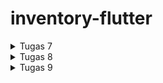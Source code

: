 # inventory-flutter

<details>
    <summary>Tugas 7</summary>
    
 1. Apa perbedaan utama antara stateless dan stateful widget dalam konteks pengembangan aplikasi Flutter?
    -  *Stateless widget* adalah *widget* yang tidak berubah/*immutable*. *Stateless widget* tidak bisa berganti *state* selama *runtime*. Contoh: *Icon*, *IconButton*, dan *Text*.

    -  *Stateful widget* adalah *widget* yang bisa berganti *state* selama *runtime*, yang artinya *stateful widget* bersifat *mutable*. *Stateful widget* biasanya digunakan untuk bagian aplikasi yang akan berubah ketika ada interaksi pengguna atau saat menerima data.


 2. Sebutkan seluruh widget yang kamu gunakan untuk menyelesaikan tugas ini dan jelaskan fungsinya masing-masing.
    - *Container*: *widget* ini menyediakan 'kanvas' untuk programmer membuat sebuah aplikasi Flutter.
    - *Column*: *widget* ini menampilkan *child* dalam format vertikal.
    - *Text*: *widget* ini menampilkan *string* dalam satu baris.
    - *AppBar*: *widget* ini sama seperti *toolbar* pada aplikasi lain yang sering kita gunakan, yang berguna untuk menampilkan judul dan fitur-fitur utama pada aplikasi.

 3. Jelaskan bagaimana cara kamu mengimplementasikan checklist di atas secara step-by-step (bukan hanya sekadar mengikuti tutorial)
    - Buka cmd dan jalankan *command* *`flutter create inventory`* untuk membuat projek baru.
    - Jalankan *command* *`cd inventory`*.
    - Buat file baru bernama `menu.dart` dalam direktori lib dan tambahkan kode berikut di baris pertama.
        <pre>
            import 'package:flutter/material.dart';
        </pre>
    - Tambahkan kode berikut di baris kedua pada file `main.dart` agar `main.dart` bisa menggunakan kode yang ada di dalam `menu.dart`
        <pre>
            import 'package:inventory/menu.dart';
        </pre>
    - Pada file `main.dart` Hapus kelas `_MyHomePageState` dan pindahkan kelas `MyHomePageState` ke file `menu.dart`.
    - Ubah baris kode `home: const MyHomePage(title: 'Flutter Demo Home Page'),` pada file `main.dart` menjadi `home: const MyHomePage(),`.
    - Ubah baris kode `colorScheme: ColorScheme.fromSeed(seedColor: Colors.indigo),` pada file `main.dart` menjadi `colorScheme: ColorScheme.fromSeed(seedColor: Colors.grey),`.
    - Pada file `menu.dart`, ubah sifat kelas `MyHomePage` dari *`stateful`* menjadi *`stateless`* dan ubah baris kode `MyHomePage({Key? key}) : super(key: key);` menjadi `MyHomePage({super.key});`.
    - Hapus semua kode dari baris `final String title;` sampai akhir kelas `MyHomePage` pada `menu.dart`.
    - Tambahkan kelas baru bernama `InventoryItem` yang memiliki properti *`name`*, *`icon`*, dan *`color`* dengan *constructor* `InventoryItem(this.name, this.icon, this.color);`.
        <pre>
            class InventoryItem {
                final String name;
                final IconData icon;
                final MaterialColor color;

                InventoryItem(this.name, this.icon, this.color);
            }
        </pre>
    - Tambahkan *widget* baru bernama `InventoryCard` bersifat *stateless* dengan properti *`item`* bertipe `InventoryItem` dengan *contructor* `const InventoryCard(this.item, {super.key});` dan fungsi `build`.
        <pre>
            class InventoryCard extends StatelessWidget {
                final InventoryItem item;
                const InventoryCard(this.item, {super.key});

                @override
                Widget build(BuildContext context) {
                    return Material(
                        color: item.color,
                        child: InkWell(
                            onTap: () {
                                ScaffoldMessenger.of(context)
                                ..hideCurrentSnackBar()
                                ..showSnackBar(SnackBar(
                                    content: Text("Kamu telah menekan tombol ${item.name}!")));
                            },
                            child: Container(
                                padding: const EdgeInsets.all(8),
                                child: Center(
                                    child: Column(
                                        mainAxisAlignment: MainAxisAlignment.center,
                                        children: [
                                            Icon(
                                                item.icon,
                                                color: Colors.white,
                                                size: 30.0,
                                            ),
                                            const Padding(padding: EdgeInsets.all(3)),
                                            Text(
                                                item.name,
                                                textAlign: TextAlign.center,
                                                style: const TextStyle(color: Colors.white),
                                            ),
                                        ],
                                    ),
                                ),
                            ),
                        ),
                    );
                }
            }
        </pre>

    - Tambahkan *list* baru dalam kelas `MyHomePage` bernama `items` yang berguna untuk menyimpan tombol-tombol yang akan ditampilkan.
        <pre>
            final List<InventoryItem> items = [
                InventoryItem("Lihat Item", Icons.checklist, Colors.amber),
                InventoryItem("Tambah Item", Icons.add_shopping_cart, Colors.blue),
                InventoryItem("Logout", Icons.logout, Colors.cyan),
            ];
        </pre>

    - Tambahkan fungsi baru dalam kelas `MyHomePage` bernama `build` seperti kode berikut.
        <pre>
            @override
            Widget build(BuildContext context) {
                return Scaffold(
                    appBar: AppBar(
                        title: const Text(
                            'Inventory',
                            style: TextStyle(
                                color: Colors.white,
                            )
                        ),
                        elevation: 20,
                        backgroundColor: Colors.grey,
                        shadowColor: Colors.black,
                    ),
                    body: SingleChildScrollView(
                        child: Padding(
                            padding: const EdgeInsets.all(10.0),
                            child: Column(
                                children: <Widget>[
                                    const Padding(
                                        padding: EdgeInsets.only(top: 10.0, bottom: 10.0),
                                        child: Text(
                                            "Iqza's Inventory",
                                            textAlign: TextAlign.center,
                                            style: TextStyle(
                                                fontSize: 30,
                                                fontWeight: FontWeight.bold,
                                            ),
                                        ),
                                    ),
                                    GridView.count(
                                        primary: true,
                                        padding: const EdgeInsets.all(20),
                                        crossAxisSpacing: 10,
                                        mainAxisSpacing: 10,
                                        crossAxisCount: 3,
                                        shrinkWrap: true,
                                        children: items.map((InventoryItem item) {
                                            return InventoryCard(item);
                                        }).toList(),
                                    ),
                                ],
                            ),
                        ),
                    ),
                );
            }
        </pre>

    - Tes aplikasi dengan menjalankan *command* *`flutter run`*.

</details>

<details>
    <summary>Tugas 8</summary>
    
 1. Jelaskan perbedaan antara `Navigator.push()` dan `Navigator.pushReplacement()`, disertai dengan contoh mengenai penggunaan kedua metode tersebut yang tepat!
    - `Navigator.push()`: 
        - Digunakan untuk menambahkan halaman baru ke tumpukan navigasi.
        - Ketika kita menggunakan `Navigator.push()`, halaman baru ditambahkan ke atas tumpukan navigasi, dan pengguna dapat kembali ke halaman sebelumnya dengan menekan tombol "Kembali" pada perangkat mereka.
        - Metode ini berguna ketika kita ingin menambahkan halaman baru ke dalam tumpukan dan memungkinkan pengguna untuk kembali ke halaman sebelumnya.
    - `Navigator.pushReplacement()`: 
        - Digunakan untuk menambahkan halaman baru ke tumpukan navigasi, tetapi perbedaannya dengan `Navigator.push()` adalah `Navigator.pushReplacement()` mengganti halaman yang baru saja diakses pengguna dengan halaman baru.
        - Metode ini berguna ketika kita ingin menggantikan halaman yang baru saja diakses pengguna dengan halaman baru, sehingga ketika pengguna menekan tombol "Kembali", pengguna tidak akan kembali ke halaman yang baru pengguna akses, melainkan halaman sebelum halaman yang baru pengguna akses.

 2. Jelaskan masing-masing layout widget pada Flutter dan konteks penggunaannya masing-masing!
    - Single-child layout widgets:
      - Align: Widget yang menyelaraskan *child*-nya dengan dirinya sendiri dan secara opsional mengubah ukuran dirinya sendiri berdasarkan ukuran *child* tersebut.
      - AspectRatio: Widget yang mencoba mengubah ukuran *child*-nya ke rasio aspek tertentu.
      - Baseline: Kontainer yang memosisikan *child*-nya sesuai dengan *baseline child* tersebut.
      - Center: Kontainer yang memosisikan *child*-nya di tengah.
      - ConstrainedBox: Widget yang memberikan batasan tambahan pada *child*-nya.
      - Container: Widget serbaguna yang dapat digunakan untuk mengatur tata letak dan styling.
      - CustomSingleChildLayout: Widget yang tata letak *child*-nya diatur menggunakan pengaturan kustom.
      - Expanded: Digunakan dalam Row atau Column untuk mengatur bagian dari tata letak yang akan mengambil ruang ekstra yang tersisa.
      - FittedBox: Menskalakan dan memposisikan *child*-nya di dalam dirinya sendiri sesuai dengan ukuran ruang yang tersedia.
      - FractionallySizedBox: Widget yang mengubah ukuran *child*-nya hingga sebagian kecil dari total ruang yang tersedia.
      - IntrinsicHeight: Widget yang mengubah ukuran *child*-nya sesuai dengan tinggi intrinsik *child* tersebut.
      - IntrinsicWidth: Widget yang mengubah ukuran *child*-nya sesuai dengan lebar intrinsik *child* tersebut.
      - LimitedBox: Sebuah kotak yang membatasi ukurannya hanya jika tidak dibatasi.
      - Offstage: Sebuah widget yang menampilkan *child*-nya seolah-olah berada di pohon.
      - OverflowBox: Widget yang menerapkan batasan berbeda pada *child*-nya.
      - Padding: Widget yang menyisipkan *child*-nya berdasarkan padding yang diberikan.
      - SizedBox: Sebuah kotak dengan ukuran tertentu. Jika diberikan sebuah *child*, widget ini memaksa *child*-nya untuk memiliki lebar dan/atau tinggi tertentu.
      - SizedOverflowBox: Widget dengan ukuran tertentu dan meneruskan batasannya ke *child*-nya.
      - Transform: Widget yang digunakan untuk mentransformasi atau memodifikasi tampilan dan tata letak dari widget di dalamnya.
    - Multi-child layout widgets:
      - Column: Widget yang digunakan untuk mengatur widget secara vertikal.
      - CustomMultiChildLayout: Widget yang menggunakan pengaturan kustom untuk mengubah ukuran dan memposisikan *children*-nya.
      - Flow: Widget yang mengatur widget dalam arah horizontal atau vertikal, dan widget yang tidak muat di baris akan dipindahkan ke baris berikutnya.
      - GridView: Digunakan untuk menampilkan daftar item dalam grid, dengan baris dan kolom yang dapat dikonfigurasi.
      - IndexedStack: Tumpukan yang menampilkan satu *child* dari tumpukan *child* .
      - LayoutBuilder: Membangun pohon widget yang dapat bergantung pada ukuran widget induk.
      - ListBody: Widget yang menyusun *children*-nya secara berurutan sepanjang sumbu tertentu.
      - ListView:  Widget yang memungkinkan kita untuk mengatur daftar berjejer dengan widget yang bisa di-scroll.
      - Row: Widget yang digunakan untuk mengatur widget secara horizontal.
      - Stack: Widget yang memungkinkan kita menumpuk widget di atas satu sama lain.
      - Table: Menampilkan widget *child* dalam baris dan kolom.
      - Wrap: Widget yang digunakan untuk mengatur widget dalam baris horizontal dan beralih ke baris baru ketika ruang terbatas.
    - Sliver widgets:
      - CupertinoSliverNavigationBar: Bilah navigasi bergaya iOS.
      - CustomScrollView: ScrollView yang membuat efek *scroll* khusus menggunakan sliver.
      - SliverAppBar: AppBar yang terintegrasi dengan CustomScrollView.
      - SliverChildBuilderDelegate: *delegate* yang digunakan dalam Flutter untuk membangun daftar item di dalam widget CustomScrollView dengan menggunakan *builder function*.
      - SliverChildListDelegate: *delegate* yang digunakan dalam Flutter untuk membangun daftar item di dalam widget CustomScrollView dengan menggunakan daftar eksplisit.
      - SliverFixedExtentList: Sliver yang menempatkan beberapa *box children* dengan luas sumbu utama yang sama dalam array linier.
      - SliverGrid: Sebuah sliver yang menempatkan beberapa *box children* dalam susunan dua dimensi.
      - SliverList: Sliver yang menempatkan beberapa *box children* dalam array linier di sepanjang sumbu utama.
      - SliverPadding: Sliver yang menerapkan *padding* pada setiap sisi sliver lainnya.
      - SliverPersistentHeader: Sliver yang ukurannya bervariasi ketika sliver di-scroll ke tepi area pandang yang berlawanan dengan GrowthDirection sliver.
      - SliverToBoxAdapter: Sliver yang berisi satu widget kotak.

 3. Sebutkan apa saja elemen input pada form yang kamu pakai pada tugas kali ini dan jelaskan mengapa kamu menggunakan elemen input tersebut!<br>
    TextFormField, karena TextFormField adalah widget praktis yang nge-*wrap* sebuah widget TextField di dalam sebuah FormField.

 4. Bagaimana penerapan *clean architecture* pada aplikasi Flutter?<br>
    Penerapan *clean architecture* dalam Flutter dilakukan dengan mengelompokkan file-file yang memiliki peran identikal sehingga memudahkan proses *maintenance*, mengurangi waktu pengembangan, dan sebagainya.
   
 5. Jelaskan bagaimana cara kamu mengimplementasikan checklist di atas secara step-by-step! (bukan hanya sekadar mengikuti tutorial)
    - Buat empat direktori baru bernama screens, widgets, models, dan storage dalam direktori lib.
    - Pindahkan file `menu.dart` dan buat file baru bernama `inventorylist_form.dart` dalam direktori screens.
    - Buat tiga file baru bernama `inventory_card.dart`, `left_drawer.dart`, dan `barang_card.dart` dalam direktori widgets.
    - Buat satu file bernama `barang.dart` dalam direktori models dan satu file lagi bernama `storage.dart` dalam direktori storage.
    - Pindahkan *class* InventoryItem dan InventoryCard dari `menu.dart` ke `inventory_card.dart` dan *import* `inventory_card.dart` pada file `menu.dart`.
    - *Import* `left_drawer.dart` pada file `menu.dart` dan tambahkan drawer pada AppBar `menu.dart` menggunakan `left_drawer.dart`.
    - Isi `left_drawer.dart` dengan kode berikut.
        <pre>
            import 'package:flutter/material.dart';
            import 'package:inventory/screens/menu.dart';
            import 'package:inventory/screens/inventorylist_form.dart';
            import 'package:inventory/widgets/barang_card.dart';
             
            class LeftDrawer extends StatelessWidget {
                const LeftDrawer({super.key});
                    
                @override
                Widget build(BuildContext context) {
                    return Drawer(
                        child: ListView(
                            children: [
                                const DrawerHeader(
                                    decoration: BoxDecoration(
                                    color: Colors.grey,
                                    ),
                                    child: Column(
                                        mainAxisAlignment: MainAxisAlignment.center,
                                        children: [
                                            Text(
                                                'Inventory',
                                                textAlign: TextAlign.center,
                                                style: TextStyle(
                                                    fontSize: 30,
                                                    fontWeight: FontWeight.bold,
                                                    color: Colors.white,
                                                ),
                                            ),
                                        ],
                                    ),
                                ),
                                ListTile(
                                    leading: const Icon(Icons.home_outlined),
                                    title: const Text('Halaman Utama'),
                                    onTap: () {
                                        Navigator.pushReplacement(
                                            context,
                                            MaterialPageRoute(
                                            builder: (context) => MyHomePage(),
                                        ));
                                    },
                                ),
                                ListTile(
                                    leading: const Icon(Icons.add_shopping_cart),
                                    title: const Text('Tambah Item'),
                                    onTap: () {
                                        Navigator.pushReplacement(
                                            context,
                                            MaterialPageRoute(
                                            builder: (context) => const InventoryFormPage(),
                                        ));
                                    },
                                ),
                                ListTile(
                                    leading: const Icon(Icons.checklist),
                                    title: const Text('Lihat Item'),
                                    onTap: () {
                                        Navigator.pushReplacement(
                                            context,
                                            MaterialPageRoute(
                                            builder: (context) => const BarangList(),
                                        ));
                                    },
                                ),
                            ],
                        ),
                    );
                }
            }
        </pre>
    - Isi `inventorylist_form.dart` dengan kode berikut.
        <pre>
            import 'package:flutter/material.dart';
            import 'package:inventory/models/barang.dart';
            import 'package:inventory/screens/menu.dart';
            import 'package:inventory/storage/storage.dart';
            import 'package:inventory/widgets/left_drawer.dart';
             
            class InventoryFormPage extends StatefulWidget {
                const InventoryFormPage({super.key});
                @override
                State<InventoryFormPage> createState() => _InventoryFormPageState();
            }
            class _InventoryFormPageState extends State<InventoryFormPage> {
                final _formKey = GlobalKey<FormState>();
                String _name = "";
                String _price = "0";
                String _amount = "0";
                String _description = "";
                @override
                Widget build(BuildContext context) {
                    return Scaffold(
                    appBar: AppBar(
                            title: const Center(
                            child: Text(
                                'Form Tambah Item',
                            ),
                        ),
                        backgroundColor: Colors.grey,
                        foregroundColor: Colors.white,
                    ),
                    drawer: const LeftDrawer(),
                    body: Form(
                        key: _formKey,
                        child: SingleChildScrollView(
                            child:
                                Column(crossAxisAlignment: CrossAxisAlignment.start, children: [
                            Padding (
                                padding: const EdgeInsets.all(8.0),
                                child: TextFormField(
                                    decoration: InputDecoration(
                                            hintText: "Nama Produk",
                                            labelText: "Nama Produk",
                                            border: OutlineInputBorder(
                                            borderRadius: BorderRadius.circular(5.0),
                                        ),
                                    ),
                                    onChanged: (String? value) {
                                            setState(() {
                                            _name = value!;
                                        });
                                    },
                                    validator: (String? value) {
                                        if (value == null || value.isEmpty) {
                                            return "Nama tidak boleh kosong!";
                                        }
                                        return null;
                                    },
                                ),
                            ),
                            Padding(
                                padding: const EdgeInsets.all(8.0),
                                child: TextFormField(
                                    decoration: InputDecoration(
                                            hintText: "Harga",
                                            labelText: "Harga",
                                            border: OutlineInputBorder(
                                            borderRadius: BorderRadius.circular(5.0),
                                        ),
                                    ),
                                    onChanged: (String? value) {
                                            setState(() {
                                            _price = value!;
                                        });
                                    },
                                    validator: (String? value) {
                                        if (value == null || value.isEmpty) {
                                            return "Harga tidak boleh kosong!";
                                        }
                                        if (int.tryParse(value) == null) {
                                            return "Harga harus berupa angka!";
                                        }
                                        return null;
                                    },
                                ),
                            ),
                            Padding(
                                padding: const EdgeInsets.all(8.0),
                                child: TextFormField(
                                    decoration: InputDecoration(
                                            hintText: "Jumlah",
                                            labelText: "Jumlah",
                                            border: OutlineInputBorder(
                                            borderRadius: BorderRadius.circular(5.0),
                                        ),
                                    ),
                                    onChanged: (String? value) {
                                            setState(() {
                                            _amount = value!;
                                        });
                                    },
                                    validator: (String? value) {
                                        if (value == null || value.isEmpty) {
                                            return "Jumlah tidak boleh kosong!";
                                        }
                                        if (int.tryParse(value) == null) {
                                            return "Jumlah harus berupa angka!";
                                        }
                                        return null;
                                    },
                                ),
                            ),
                            Padding(
                                padding: const EdgeInsets.all(8.0),
                                child: TextFormField(
                                    decoration: InputDecoration(
                                            hintText: "Deskripsi",
                                            labelText: "Deskripsi",
                                            border: OutlineInputBorder(
                                            borderRadius: BorderRadius.circular(5.0),
                                        ),
                                    ),
                                    onChanged: (String? value) {
                                            setState(() {
                                            _description = value!;
                                        });
                                    },
                                    validator: (String? value) {
                                        if (value == null || value.isEmpty) {
                                            return "Deskripsi tidak boleh kosong!";
                                        }
                                        return null;
                                    },
                                ),
                            ),
                            Align(
                                alignment: Alignment.bottomCenter,
                                child: Padding(
                                    padding: const EdgeInsets.all(8.0),
                                    child: Row(
                                        mainAxisAlignment: MainAxisAlignment.center,
                                        children: [
                                            ElevatedButton(
                                                style: ButtonStyle(
                                                    backgroundColor: MaterialStateProperty.all(Colors.grey),
                                                ),
                                                onPressed: () {
                                                    if (_formKey.currentState!.validate()) {
                                                        Barang barang = Barang(
                                                            nama: _name,
                                                            harga: _price,
                                                            amount: _amount,
                                                            description: _description);
                                                        ItemsStorage.barangs.add(barang);
                                                        showDialog(
                                                            context: context,
                                                            builder: (context) {
                                                                return AlertDialog(
                                                                    title: const Text('Item berhasil tersimpan'),
                                                                    content: SingleChildScrollView(
                                                                        child: Column(
                                                                            crossAxisAlignment:
                                                                                CrossAxisAlignment.start,
                                                                            children: [
                                                                            Text('Nama: $_name'),
                                                                            Text('Harga: $_price'),
                                                                            Text('Jumlah: $_amount'),
                                                                            Text('Deskripsi: $_description'),
                                                                            ],
                                                                        ),
                                                                    ),
                                                                    actions: [
                                                                        TextButton(
                                                                            child: const Text('OK'),
                                                                            onPressed: () {
                                                                            Navigator.pop(context);
                                                                            },
                                                                        ),
                                                                    ],
                                                                );
                                                            },
                                                        );
                                                        _formKey.currentState!.reset();
                                                    }
                                                },
                                                child: const Text(
                                                    "Save",
                                                    style: TextStyle(color: Colors.white),
                                                ),
                                            ),
                                            const SizedBox(width: 50),
                                            ElevatedButton(
                                                style: ButtonStyle(
                                                    backgroundColor: MaterialStateProperty.all(Colors.grey),
                                                ),
                                                onPressed: () {
                                                    _formKey.currentState!.reset();
                                                        Navigator.pushReplacement(
                                                            context,
                                                            MaterialPageRoute(
                                                            builder: (context) => MyHomePage(),
                                                        ));
                                                },
                                                child: const Text(
                                                    "Back",
                                                    style: TextStyle(color: Colors.white),
                                                ),
                                            ),
                                        ],
                                    )),
                                ),
                            ])),
                        ),
                    );
                }
            }
        </pre>
    - Isi `barang.dart` dengan kode berikut.
        <pre>
            import 'package:flutter/material.dart';
             
            class Barang {
                final String nama;
                final String harga;
                final String amount;
                final String description;
                const Barang({
                    required this.nama,
                    required this.harga,
                    required this.amount,
                    required this.description,
                });
            }
            class BarangCard extends StatelessWidget {
                final Barang item;
                const BarangCard(this.item, {Key? key}) : super(key: key);
                @override
                Widget build(BuildContext context) {
                    return Card(
                        elevation: 4, // Add elevation for a card-like effect
                        margin: const EdgeInsets.symmetric(vertical: 8, horizontal: 16),
                        child: InkWell(
                            child: Padding(
                                padding: const EdgeInsets.all(16),
                                child: Column(
                                    crossAxisAlignment: CrossAxisAlignment.start,
                                    children: [
                                        Text(
                                            'Nama: ${item.nama}',
                                            style: const TextStyle(
                                            fontSize: 20,
                                            fontWeight: FontWeight.bold,
                                            ),
                                        ),
                                        const SizedBox(height: 8), // Add spacing between fields
                                        Text(
                                            'Harga: ${item.harga}',
                                            style: const TextStyle(fontSize: 16),
                                        ),
                                        Text(
                                            'Amount: ${item.amount}',
                                            style: const TextStyle(fontSize: 16),
                                        ),
                                        Text(
                                            'Description: ${item.description}',
                                            style: const TextStyle(fontSize: 16),
                                        ),
                                    ],
                                ),
                            ),
                        ),
                    );
                }
            }
        </pre>
    - Isi `storage.dart` dengan kode berikut.
        <pre>
            import 'package:inventory/models/barang.dart';
             
            class ItemsStorage {
                static List<Barang> barangs = [];
            }
        </pre>
    - Isi `barang_card.dart` dengan kode berikut.
        <pre>
            import 'package:flutter/material.dart';
            import 'package:inventory/models/barang.dart';
            import 'package:inventory/storage/storage.dart';
            import 'package:inventory/widgets/left_drawer.dart';
             
            class BarangList extends StatelessWidget {
                const BarangList({Key? key}) : super(key: key);
                 
                @override
                Widget build(BuildContext context) {
                    return Scaffold(
                        appBar: AppBar(
                            title: const Text(
                                'Inventory',
                                style: TextStyle(
                                    color: Colors.white,
                                ),
                            ),
                            elevation: 20,
                            backgroundColor: Colors.grey,
                            shadowColor: Colors.black,
                        ),
                        drawer: const LeftDrawer(),
                        body: SingleChildScrollView(
                            child: Padding(
                                padding: const EdgeInsets.all(10.0),
                                child: Column(
                                    children: <Widget>[
                                        const Padding(
                                                padding: EdgeInsets.only(top: 10.0, bottom: 10.0),
                                                child: Text(
                                                    "Iqza's Inventory",
                                                    textAlign: TextAlign.center,
                                                    style: TextStyle(
                                                        fontSize: 30,
                                                        fontWeight: FontWeight.bold,
                                                    ),
                                                ),
                                            ),
                                        ListView.builder(
                                            shrinkWrap: true,
                                            itemCount: ItemsStorage.barangs.length,
                                            itemBuilder: (context, index) {
                                            return BarangCard(ItemsStorage.barangs[index]);
                                            },
                                        ),
                                    ],
                                ),
                            ),
                        ),
                    );
                }
            }

        </pre>
    - Tambahkan fungsi pada `inventory_card.dart` sehingga ketika pengguna menekan tombol Tambah Item, pengguna akan dialihkan ke halaman Tambah Item dan ketika pengguna menekan tombol Lihat Item, pengguna akan dialihkan ke halaman Lihat Item.
        <pre>
            ...
            if (item.name == "Tambah Item") {
                Navigator.push(context,
                MaterialPageRoute(builder: (context) => const InventoryFormPage()));
            } else if (item.name == "Lihat Item") {
                Navigator.push(context,
                MaterialPageRoute(builder: (context) => const BarangList()));
            }
            ...
        </pre>
    - Tambahkan drawer pada file `inventorylist_form.dart` dan `barang_card.dart` untuk menambahkan drawer pada AppBar halaman.
    - Tambahkan juga tombol kembali pada file `inventorylist_form.dart` agar pengguna bisa dengan mudah kembali ke halaman utama.
</details>

<details>
    <summary>Tugas 9</summary>

 1. Apakah bisa kita melakukan pengambilan data JSON tanpa membuat model terlebih dahulu? Jika iya, apakah hal tersebut lebih baik daripada membuat model sebelum melakukan pengambilan data JSON?<br>
    Pengambilan data JSON pada aplikasi Django dan Flutter dapat dilakukan tanpa membuat model terlebih dahulu, tergantung pada kebutuhan dan kompleksitas aplikasi.
    - Tanpa Model:
      - Django:
        - Jika data yang ingin diambil bersifat sederhana dan tidak memerlukan manipulasi atau validasi yang kompleks.
        - Pengambilan data dapat dilakukan menggunakan _`request`_ untuk mengambil dan memproses data JSON.
      - Flutter:
        - Flutter dapat mengambil data JSON tanpa mendefinisikan model, terutama jika struktur data sederhana dan tidak memerlukan manipulasi yang rumit.
        - Pengambilan data dapat menggunakan `http` untuk mengambil dan memproses data JSON.
    - Dengan Model
      - Django:
        - Jika data JSON yang akan diambil memerlukan penyimpanan dalam _database_ atau memerlukan validasi data, maka lebih baik mendefinisikan model.
        - Model membantu dalam memodelkan struktur data, memudahkan penyimpanan ke dalam _database_, dan memberikan validasi data.
      - Flutter:
        - Jika aplikasi Flutter yang dibuat lebih kompleks dan memerlukan manajemen _state_ yang baik, mendefinisikan model Dart dapat memudahkan pengembangan.
        - Model membantu dalam memetakan struktur data dengan jelas, memudahkan pengelolaan state, dan memberikan tingkat abstraksi yang baik.
   
 2. Jelaskan fungsi dari CookieRequest dan jelaskan mengapa instance CookieRequest perlu untuk dibagikan ke semua komponen di aplikasi Flutter.<br>
    Cookies adalah mekanisme penyimpanan informasi di sisi klien. Dalam konteks HTTP, server dapat mengirimkan cookie ke klien, dan klien kemudian dapat menyimpan cookie tersebut dan mengirimkannya kembali dalam setiap _request_ berikutnya. Ini memungkinkan server untuk mengenali klien yang sudah terotentikasi atau menyimpan informasi sesi.

 3. Jelaskan mekanisme pengambilan data dari JSON hingga dapat ditampilkan pada Flutter.<br>
    - Di Flutter, kita dapat menggunakan `http` membuat HTTP _request_ ke server. HTTP _request_ dalam konteks ini bisa berupa GET atau POST tergantung pada kebutuhan.
    - Terima respons dari server, yang berisi data dalam format JSON. Respons ini biasanya berupa string JSON.
    - Gunakan `dart:convert` untuk mengonversi string JSON menjadi objek Dart. Ini melibatkan fungsi `json.decode()` atau model Dart yang dibuat khusus untuk deserialisasi.
    - Jika aplikasi membutuhkan data yang perlu diperbarui secara dinamis, pertimbangkan untuk menggunakan manajemen state seperti Provider untuk mengelola state aplikasi.
    - Jika data diambil secara asinkron, kita dapat menggunakan FutureBuilder atau StreamBuilder untuk menangani pembaruan tampilan saat data tiba.
    - Gunakan widget Flutter seperti ListView, GridView, atau widget khusus untuk menampilkan data yang telah diambil dan diubah menjadi objek Dart.
    
 4. Jelaskan mekanisme autentikasi dari input data akun pada Flutter ke Django hingga selesainya proses autentikasi oleh Django dan tampilnya menu pada Flutter.<br>
    - Di aplikasi Flutter, pengguna memasukkan informasi akun, seperti nama pengguna dan kata sandi.
    - Gunakan `http` untuk mengirim data akun ke endpoint registrasi atau login di server Django.
    - Di sisi server Django, terdapat endpoint yang menangani registrasi dan login. Sesuai dengan desain aplikasi Django, endpoint ini akan menerima data akun dari Flutter.
    - Lakukan verifikasi data akun, seperti memeriksa apakah pengguna sudah terdaftar atau apakah kata sandi sesuai.
    - Backend Django mengirim respon ke aplikasi Flutter. Jika proses login berhasil, respon dapat berisi informasi pengguna atau token akses.
    - Di aplikasi Flutter, proses respon dari backend Django. Jika autentikasi berhasil, dapat menyimpan token atau informasi pengguna dalam _state_ aplikasi.
    - Bila autentikasi berhasil, navigasikan pengguna ke tampilan menu atau halaman lain di aplikasi Flutter.

 5. Sebutkan seluruh widget yang kamu pakai pada tugas ini dan jelaskan fungsinya masing-masing.<br>
    - *Container*: *widget* ini menyediakan 'kanvas' untuk programmer membuat sebuah aplikasi Flutter.
    - *Column*: *widget* ini menampilkan *child* dalam format vertikal.
    - *Text*: *widget* ini menampilkan *string* dalam satu baris.
    - *AppBar*: *widget* ini sama seperti *toolbar* pada aplikasi lain yang sering kita gunakan, yang berguna untuk menampilkan judul dan fitur-fitur utama pada aplikasi.
    - *Scaffold*: Digunakan sebagai kerangka dasar untuk sebagian besar aplikasi Flutter.
    - *Row*: *widget* ini menampilkan *child* dalam format horizontal.
    - *Material*: Digunakan sebagai *container* untuk mengimplementasikan desain *Material Design* dalam aplikasi Flutter.
    - *ListView*: Menampilkan daftar *widge*t dalam format *scrollable*. Digunakan ketika daftar item mungkin melebihi ruang layar yang tersedia.
    - *Padding*: Menambahkan ruang kosong atau margin di sekitar *widget child* di dalamnya. Digunakan untuk memberikan ruang antara elemen-elemen dalam tata letak.
    - *GridView*: Menampilkan daftar *widget* dalam format grid. Berguna ketika item perlu diatur dalam grid dengan beberapa kolom.

 6. Jelaskan bagaimana cara kamu mengimplementasikan checklist di atas secara step-by-step! (bukan hanya sekadar mengikuti tutorial).<br>
    - Buat aplikasi baru bernama `authentication` dengan menjalankan *command* `python manage.py startapp authentication` pada direktori root aplikasi Django.
    - Tambahkan `authentication` ke INSTALLED_APPS pada `settings.py` projek Django.
    - Tambahkan `django-cors-headers` pada requirements.txt dan jalankan *command* `pip install -r requirements.txt` pada lokal dan *virtual environment*.
    - Tambahkan `corsheaders` ke INSTALLED_APPS pada `settings.py` projek Django.
    - Tambahkan `corsheaders.middleware.CorsMiddleware` ke MIDDLEWARE pada `settings.py` projek Django.
    - Tambahkan beberapa variabel berikut ini pada `settings.py` projek Django.
        <pre>
            CORS_ALLOW_ALL_ORIGINS = True
            CORS_ALLOW_CREDENTIALS = True
            CSRF_COOKIE_SECURE = True
            SESSION_COOKIE_SECURE = True
            CSRF_COOKIE_SAMESITE = 'None'
            SESSION_COOKIE_SAMESITE = 'None'
        </pre>
    - Isi `views.py` pada direktori `authentication` dengan kode berikut.
        <pre>
            from django.shortcuts import render
            from django.contrib.auth import authenticate, login as auth_login
            from django.http import JsonResponse
            from django.views.decorators.csrf import csrf_exempt
            from django.contrib.auth import logout as auth_logout
            from django.contrib.auth.models import User
             
            @csrf_exempt
            def login(request):
                username = request.POST['username']
                password = request.POST['password']
                user = authenticate(username=username, password=password)
                if user is not None:
                    if user.is_active:
                        auth_login(request, user)
                        return JsonResponse({
                            "username": user.username,
                            "status": True,
                            "message": "Login sukses!"
                        }, status=200)
                    else:
                        return JsonResponse({
                            "status": False,
                            "message": "Login gagal, akun dinonaktifkan."
                        }, status=401)
                 
                else:
                    return JsonResponse({
                        "status": False,
                        "message": "Login gagal, periksa kembali email atau kata sandi."
                    }, status=401)
                
            @csrf_exempt
            def logout(request):
                username = request.user.username
                 
                try:
                    auth_logout(request)
                    return JsonResponse({
                        "username": username,
                        "status": True,
                        "message": "Logout berhasil!"
                    }, status=200)
                except:
                    return JsonResponse({
                    "status": False,
                    "message": "Logout gagal."
                    }, status=401)
        </pre>
    - Buat file `urls.py` pada direktori `authentication` dan tambahkan URL routing terhadap fungsi yang sudah dibuat dengan endpoint login/ dan logout/.
        <pre>
            from django.urls import path
            from .views import *
             
            app_name = 'authentication'
             
            urlpatterns = [
                path('login/', login, name='login'),
                path('logout/', logout, name='logout'),
            ]
        </pre>
    - Tambahkan `path('auth/', include('authentication.urls'))`, pada `urls.py` projek Django.
    - Jalankan *command* `flutter pub add provider && flutter pub add pbp_django_auth` pada direktori projek Flutter.
    - Modifikasi *root widget* untuk menyediakan CookieRequest *library* ke semua *child widgets* dengan menggunakan Provider.
    - Pada direktori projek Flutter, buat file baru bernama `login.dart` pada direktori `lib/screens` dan isi dengan kode berikut.
        <pre>
            import 'package:inventory/screens/menu.dart';
            import 'package:flutter/material.dart';
            import 'package:pbp_django_auth/pbp_django_auth.dart';
            import 'package:provider/provider.dart';
             
            void main() {
                runApp(const LoginApp());
            }
             
            class LoginApp extends StatelessWidget {
            const LoginApp({super.key});
             
            @override
            Widget build(BuildContext context) {
                return MaterialApp(
                    title: 'Login',
                    theme: ThemeData(
                        primarySwatch: Colors.blue,
                ),
                home: const LoginPage(),
                );
                }
            }
             
            class LoginPage extends StatefulWidget {
                const LoginPage({super.key});
                 
                @override
                // ignore: library_private_types_in_public_api
                _LoginPageState createState() => _LoginPageState();
            }
             
            class _LoginPageState extends State<LoginPage> {
                final TextEditingController _usernameController = TextEditingController();
                final TextEditingController _passwordController = TextEditingController();
                 
                @override
                Widget build(BuildContext context) {
                    final request = context.watch<CookieRequest>();
                    return Scaffold(
                        appBar: AppBar(
                            title: const Text('Login'),
                        ),
                        body: Container(
                            padding: const EdgeInsets.all(16.0),
                            child: Column(
                                mainAxisAlignment: MainAxisAlignment.center,
                                children: [
                                    TextField(
                                        controller: _usernameController,
                                        decoration: const InputDecoration(
                                            labelText: 'Username',
                                        ),
                                    ),
                                    const SizedBox(height: 12.0),
                                    TextField(
                                        controller: _passwordController,
                                        decoration: const InputDecoration(
                                            labelText: 'Password',
                                        ),
                                        obscureText: true,
                                    ),
                                    const SizedBox(height: 24.0),
                                    ElevatedButton(
                                        onPressed: () async {
                                            String username = _usernameController.text;
                                            String password = _passwordController.text;
                                            final response = await request.login("http://iqza-ardiansyah-tugas.pbp.cs.ui.ac.id/auth/login/", {
                                            'username': username,
                                            'password': password,
                                            });
                                             
                                            if (request.loggedIn) {
                                                String message = response['message'];
                                                String uname = response['username'];
                                                // ignore: use_build_context_synchronously
                                                Navigator.pushReplacement(
                                                    context,
                                                    MaterialPageRoute(builder: (context) => MyHomePage()),
                                                );
                                                // ignore: use_build_context_synchronously
                                                ScaffoldMessenger.of(context)
                                                    ..hideCurrentSnackBar()
                                                    ..showSnackBar(
                                                        SnackBar(content: Text("$message Selamat datang, $uname.")));
                                                } else {
                                                // ignore: use_build_context_synchronously
                                                showDialog(
                                                    context: context,
                                                    builder: (context) => AlertDialog(
                                                        title: const Text('Login Gagal'),
                                                        content:
                                                            Text(response['message']),
                                                        actions: [
                                                            TextButton(
                                                                child: const Text('OK'),
                                                                onPressed: () {
                                                                    Navigator.pop(context);
                                                                },
                                                            ),
                                                        ],
                                                    ),
                                                );
                                            }
                                        },
                                        child: const Row(
                                            mainAxisAlignment: MainAxisAlignment.center,
                                            children: [
                                                Icon(Icons.login),
                                                SizedBox(width: 8.0),
                                                Text('Login'),
                                            ],
                                        )
                                    ),
                                ],
                            ),
                        ),
                    );
                }
            } 
        </pre>
    - Modifikasi `main.dart` agar ketika pengguna membuka aplikasi, pengguna akan diarahkan ke halaman login.
    - Pada direktori projek Flutter, buat folder baru bernama `lib/mmodels` dan buat file baru bernama `barang.dart` dalam direktori `lib/models`.
    - Isi `barang.dart` dengan kode hasil penyalinan hasil *endpoint* JSON projek Django ke situs web Quicktype.
    - Jalankan *command* `flutter pub add http` pada direktori projek Flutter.
    - Modifikasi file `android/app/src/main/AndroidManifest.xml` pada direktori projek Flutter agar aplikasi dapat mengakses internet.
    - Pada direktori projek Flutter, buat file baru pada direktori `lib/screens` bernama `list_barang.dart` dan isi dengan kode berikut.
        <pre>
            import 'package:flutter/material.dart';
            import 'package:http/http.dart' as http;
            import 'dart:convert';
            import 'package:inventory/models/barang.dart';
            import 'package:inventory/widgets/left_drawer.dart';
             
            class BarangPage extends StatefulWidget {
                const BarangPage({Key? key}) : super(key: key);
                 
                @override
                // ignore: library_private_types_in_public_api
                _BarangPageState createState() => _BarangPageState();
            }
             
            class _BarangPageState extends State<BarangPage> {
                Future<List<Barang>> fetchBarang() async {
                    var url = Uri.parse(
                        // ganti ke 'http://iqza-ardiansyah-tugas.pbp.cs.ui.ac.id/json-usr/'
                        // untuk filter berdasarkan user, tetapi karena di versi deploy tidak bisa
                        // login jadi filter user-nya tidak bekerja padahal kalau di local bisa jalan.
                        'http://iqza-ardiansyah-tugas.pbp.cs.ui.ac.id/json/');
                    var response = await http.get(
                        url,
                        headers: {"Content-Type": "application/json"},
                    );
                    var data = jsonDecode(utf8.decode(response.bodyBytes));
                    List<Barang> listBarang = [];
                    for (var d in data) {
                        if (d != null) {
                            listBarang.add(Barang.fromJson(d));
                        }
                    }
                    return listBarang;
                }
                 
                void _navigateToDetailPage(Barang barang) {
                    Navigator.push(
                        context,
                        MaterialPageRoute(
                        builder: (context) => DetailPage(barang: barang,)
                        ),
                    );
                }
                 
                @override
                Widget build(BuildContext context) {
                    return Scaffold(
                        appBar: AppBar(
                            title: const Text('Daftar Item'),
                        ),
                        drawer: const LeftDrawer(),
                        body: FutureBuilder(
                            future: fetchBarang(),
                            builder: (context, AsyncSnapshot snapshot) {
                                if (snapshot.data == null) {
                                    return const Center(child: CircularProgressIndicator());
                                } else {
                                    if (!snapshot.hasData) {
                                        return const Column(
                                            children: [
                                                Text(
                                                    "Tidak ada data produk.",
                                                    style: TextStyle(color: Color(0xff59A5D8), fontSize: 20),
                                                ),
                                                SizedBox(height: 8),
                                            ],
                                        );
                                    } else {
                                        return ListView.builder(
                                            itemCount: snapshot.data!.length,
                                            itemBuilder: (_, index) => InkWell (
                                            onTap: () => _navigateToDetailPage(snapshot.data![index]),
                                            child: Container(
                                                        margin: const EdgeInsets.symmetric(
                                                            horizontal: 16, vertical: 12),
                                                        padding: const EdgeInsets.all(20.0),
                                                        decoration:BoxDecoration(
                                                        borderRadius: BorderRadius.circular(5),
                                                        color: Colors.white,
                                                        boxShadow: const [
                                                            BoxShadow(color: Colors.grey, spreadRadius: 3),
                                                        ],
                                                    ),
                                                    child: Column(
                                                        mainAxisAlignment: MainAxisAlignment.start,
                                                        crossAxisAlignment: CrossAxisAlignment.start,
                                                        children: [
                                                            Text(
                                                                "${snapshot.data![index].fields.name}",
                                                                style: const TextStyle(
                                                                    fontSize: 18.0,
                                                                    fontWeight: FontWeight.bold,
                                                                ),
                                                            ),
                                                            const SizedBox(height: 10),
                                                            Text("Jumlah: ${snapshot.data![index].fields.amount}"),
                                                            const SizedBox(height: 10),
                                                            Text("Deskripsi: ${snapshot.data![index].fields.description}"),
                                                        ],
                                                    ),
                                                ) ,
                                            )
                                        );
                                    }
                                }
                            }
                        );
                    )
                }
            }
             
            class DetailPage extends StatelessWidget {
                final Barang barang;
                 
                const DetailPage({Key? key, required this.barang}) : super(key: key);
                 
                @override
                Widget build(BuildContext context) {
                    return Scaffold(
                        appBar: AppBar(
                            title: const Text('Detail Item'),
                        ),
                        body: Container(
                            padding: const EdgeInsets.all(20.0),
                            child: Column(
                                crossAxisAlignment: CrossAxisAlignment.start,
                                children: [
                                    Text(
                                        barang.fields.name,
                                        style: const TextStyle(
                                            fontSize: 24.0,
                                            fontWeight: FontWeight.bold,
                                        ),
                                    ),
                                    const SizedBox(height: 10),
                                    Text("Harga: ${barang.fields.price}"),
                                    const SizedBox(height: 10),
                                    Text("Jumlah: ${barang.fields.amount}"),
                                    const SizedBox(height: 10),
                                    Text("Deskripsi: ${barang.fields.description}"),
                                    const SizedBox(height: 20),
                                    ElevatedButton(
                                        onPressed: () {
                                            Navigator.pop(context);
                                        },
                                        child: const Text('Back'),
                                    ),
                                ],
                            ),
                        ),
                    );
                }
            }
        </pre>
    - Pada direktori Django, edit file `main/views.py` dengan menambahkan fungsi baru untuk menambahkan item menggunakan aplikasi Flutter dan fungsi untuk mengirim data JSON item-item yang dibuat oleh pengguna yang login.
        <pre>
            ...
            @csrf_exempt
            def create_product_flutter(request):
                if request.method == 'POST':
                    data = json.loads(request.body)
                    new_product = Item.objects.create(
                        user = request.user,
                        name = data["name"],
                        amount = int(data["amount"]),
                        price = int(data["price"]),
                        description = data["description"]
                    )
                     
                    new_product.save()
                     
                    return JsonResponse({"status": "success"}, status=200)
                else:
                    return JsonResponse({"status": "error"}, status=401)
                    
            def show_json_user(request):
                data = Item.objects.all().filter(user = request.user)
                return HttpResponse(serializers.serialize("json", data), content_type="application/json")
        </pre>
    - Tambahkan *path* baru pada `main/urls.py` dengan kode berikut.
        <pre>
            path('create-flutter/', create_product_flutter, name='create_product_flutter'),
            path('json-usr/', show_json_user, name='show_json_user'),
        </pre>
    - Pada direktori Flutter, modifikasi file `inventorylist_form.dart` agar halaman menggunakan `CookieRequest` menggunakan kode berikut.
        <pre>
            ...
            final request = context.watch<CookieRequest>();
             
            ...
        </pre>
    - Ubah fungsi `onPressed: ()` pada file `inventorylist_form.dart` agar dapat membuat item langsung ke BackEnd Django.
        <pre>
            ...
            onPressed: () async {
                if (_formKey.currentState!.validate()) {
                    final response = await request.postJson("http://iqza-ardiansyah-tugas.pbp.cs.ui.ac.id/create-flutter/", jsonEncode(<String, String>{
                                  'name': _name,
                                  'amount': _amount.toString(),
                                  'price': _price.toString(),
                                  'description': _description,
                    }));
                    if (response['status'] == 'success') {
                        // ignore: use_build_context_synchronously
                        ScaffoldMessenger.of(context)
                            .showSnackBar(const SnackBar(
                        content: Text("Produk baru berhasil disimpan!"),
                        ));
                        // ignore: use_build_context_synchronously
                        Navigator.pushReplacement(
                            context,
                            MaterialPageRoute(builder: (context) => MyHomePage()),
                        );
                    } else {
                        // ignore: use_build_context_synchronously
                        ScaffoldMessenger.of(context)
                            .showSnackBar(const SnackBar(
                        content: Text("Terdapat kesalahan, silakan coba lagi."),
                        ));
                    }
                }
            },
            ...
        </pre>
    - Pada direktori projek Flutter, edit file `lib/widgets/inventory_card.dart` agar halaman menggunakan `CookieRequest` dan ubah `onTap: () {...}` pada widget `Inkwell` menjadi `onTap: () async {...}` agar widget `Inkwell` dapat melakukan proses logout secara asinkronus.
    - Tambahkan kode berikut pada `onTap: () async {...}` agar tombol logout memiliki fungsi logout.
        <pre>
            ...
            else if (item.name == "Logout") {
              final response = await request.logout("http://iqza-ardiansyah-tugas.pbp.cs.ui.ac.id/auth/logout/");
              String message = response["message"];
              if (response['status']) {
                String uname = response["username"];
                // ignore: use_build_context_synchronously
                ScaffoldMessenger.of(context).showSnackBar(SnackBar(
                  content: Text("$message Sampai jumpa, $uname."),
                ));
                // ignore: use_build_context_synchronously
                Navigator.pushAndRemoveUntil(context, MaterialPageRoute(builder: (_) => const LoginPage()), (route) => false);
              } else {
                // ignore: use_build_context_synchronously
                ScaffoldMessenger.of(context).showSnackBar(SnackBar(
                  content: Text(message),
                ));
              }
            }
            ...
        </pre>
</details>